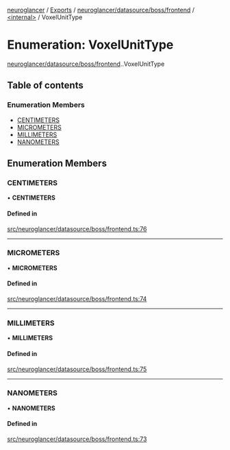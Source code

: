 [neuroglancer](../README.md) / [Exports](../modules.md) / [neuroglancer/datasource/boss/frontend](../modules/neuroglancer_datasource_boss_frontend.md) / [<internal\>](../modules/neuroglancer_datasource_boss_frontend._internal_.md) / VoxelUnitType

# Enumeration: VoxelUnitType

[neuroglancer/datasource/boss/frontend](../modules/neuroglancer_datasource_boss_frontend.md).[<internal>](../modules/neuroglancer_datasource_boss_frontend._internal_.md).VoxelUnitType

## Table of contents

### Enumeration Members

- [CENTIMETERS](neuroglancer_datasource_boss_frontend._internal_.VoxelUnitType.md#centimeters)
- [MICROMETERS](neuroglancer_datasource_boss_frontend._internal_.VoxelUnitType.md#micrometers)
- [MILLIMETERS](neuroglancer_datasource_boss_frontend._internal_.VoxelUnitType.md#millimeters)
- [NANOMETERS](neuroglancer_datasource_boss_frontend._internal_.VoxelUnitType.md#nanometers)

## Enumeration Members

### CENTIMETERS

• **CENTIMETERS**

#### Defined in

[src/neuroglancer/datasource/boss/frontend.ts:76](https://github.com/ActiveBrainAtlas2/neuroglancer/blob/034b457d/src/neuroglancer/datasource/boss/frontend.ts#L76)

___

### MICROMETERS

• **MICROMETERS**

#### Defined in

[src/neuroglancer/datasource/boss/frontend.ts:74](https://github.com/ActiveBrainAtlas2/neuroglancer/blob/034b457d/src/neuroglancer/datasource/boss/frontend.ts#L74)

___

### MILLIMETERS

• **MILLIMETERS**

#### Defined in

[src/neuroglancer/datasource/boss/frontend.ts:75](https://github.com/ActiveBrainAtlas2/neuroglancer/blob/034b457d/src/neuroglancer/datasource/boss/frontend.ts#L75)

___

### NANOMETERS

• **NANOMETERS**

#### Defined in

[src/neuroglancer/datasource/boss/frontend.ts:73](https://github.com/ActiveBrainAtlas2/neuroglancer/blob/034b457d/src/neuroglancer/datasource/boss/frontend.ts#L73)

